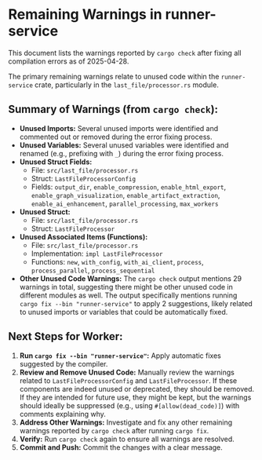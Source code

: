 # Remaining Warnings in runner-service

This document lists the warnings reported by `cargo check` after fixing all compilation errors as of 2025-04-28.

The primary remaining warnings relate to unused code within the `runner-service` crate, particularly in the `last_file/processor.rs` module.

## Summary of Warnings (from `cargo check`):

*   **Unused Imports:** Several unused imports were identified and commented out or removed during the error fixing process.
*   **Unused Variables:** Several unused variables were identified and renamed (e.g., prefixing with `_`) during the error fixing process.
*   **Unused Struct Fields:**
    *   File: `src/last_file/processor.rs`
    *   Struct: `LastFileProcessorConfig`
    *   Fields: `output_dir`, `enable_compression`, `enable_html_export`, `enable_graph_visualization`, `enable_artifact_extraction`, `enable_ai_enhancement`, `parallel_processing`, `max_workers`
*   **Unused Struct:**
    *   File: `src/last_file/processor.rs`
    *   Struct: `LastFileProcessor`
*   **Unused Associated Items (Functions):**
    *   File: `src/last_file/processor.rs`
    *   Implementation: `impl LastFileProcessor`
    *   Functions: `new`, `with_config`, `with_ai_client`, `process`, `process_parallel`, `process_sequential`
*   **Other Unused Code Warnings:** The `cargo check` output mentions 29 warnings in total, suggesting there might be other unused code in different modules as well. The output specifically mentions running `cargo fix --bin "runner-service"` to apply 2 suggestions, likely related to unused imports or variables that could be automatically fixed.

## Next Steps for Worker:

1.  **Run `cargo fix --bin "runner-service"`:** Apply automatic fixes suggested by the compiler.
2.  **Review and Remove Unused Code:** Manually review the warnings related to `LastFileProcessorConfig` and `LastFileProcessor`. If these components are indeed unused or deprecated, they should be removed. If they are intended for future use, they might be kept, but the warnings should ideally be suppressed (e.g., using `#[allow(dead_code)]`) with comments explaining why.
3.  **Address Other Warnings:** Investigate and fix any other remaining warnings reported by `cargo check` after running `cargo fix`.
4.  **Verify:** Run `cargo check` again to ensure all warnings are resolved.
5.  **Commit and Push:** Commit the changes with a clear message.
